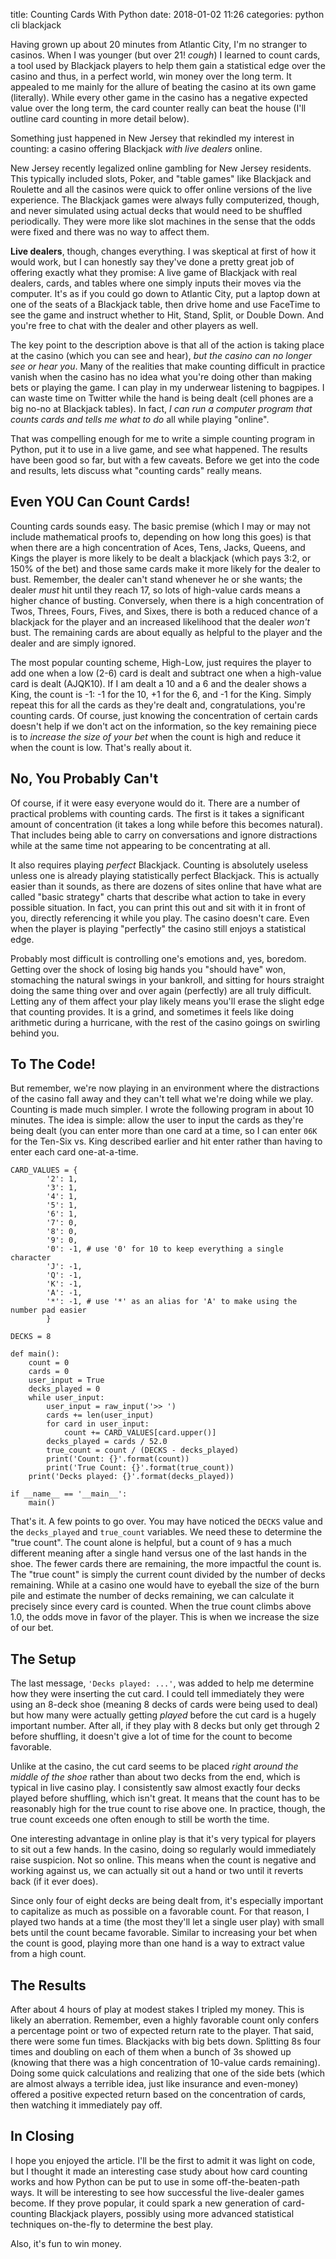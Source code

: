 title: Counting Cards With Python
date: 2018-01-02 11:26
categories: python cli blackjack

Having grown up about 20 minutes from Atlantic City, I'm no stranger to casinos. When I was younger (but over 21! *cough*) I learned to count cards, a tool used by Blackjack players to help them gain a statistical edge over the casino and thus, in a perfect world, win money over the long term. It appealed to me mainly for the allure of beating the casino at its own game (literally). While every other game in the casino has a negative expected value over the long term, the card counter really can beat the house (I'll outline card counting in more detail below).

Something just happened in New Jersey that rekindled my interest in counting: a casino offering Blackjack *with live dealers* online.
<!--more-->
New Jersey recently legalized online gambling for New Jersey residents. This typically included slots, Poker, and "table games" like Blackjack and Roulette and all the casinos were quick to offer online versions of the live experience. The Blackjack games were always fully computerized, though, and never simulated using actual decks that would need to be shuffled periodically. They were more like slot machines in the sense that the odds were fixed and there was no way to affect them.

**Live dealers**, though, changes everything. I was skeptical at first of how it would work, but I can honestly say they've done a pretty great job of offering exactly what they promise: A live game of Blackjack with real dealers, cards, and tables where one simply inputs their moves via the computer. It's as if you could go down to Atlantic City, put a laptop down at one of the seats of a Blackjack table, then drive home and use FaceTime to see the game and instruct whether to Hit, Stand, Split, or Double Down. And you're free to chat with the dealer and other players as well.

The key point to the description above is that all of the action is taking place at the casino (which you can see and hear), *but the casino can no longer see or hear you*. Many of the realities that make counting difficult in practice vanish when the casino has no idea what you're doing other than making bets or playing the game. I can play in my underwear listening to bagpipes. I can waste time on Twitter while the hand is being dealt (cell phones are a big no-no at Blackjack tables). In fact, *I can run a computer program that counts cards and tells me what to do* all while playing "online".

That was compelling enough for me to write a simple counting program in Python, put it to use in a live game, and see what happened. The results have been good so far, but with a few caveats. Before we get into the code and results, lets discuss what "counting cards" really means.

## Even YOU Can Count Cards!

Counting cards sounds easy. The basic premise (which I may or may not include mathematical proofs to, depending on how long this goes) is that when there are a high concentration of Aces, Tens, Jacks, Queens, and Kings the player is more likely to be dealt a blackjack (which pays 3:2, or 150% of the bet) and those same cards make it more likely for the dealer to bust. Remember, the dealer can't stand whenever he or she wants; the dealer *must* hit until they reach 17, so lots of high-value cards means a higher chance of busting. Conversely, when there is a high concentration of Twos, Threes, Fours, Fives, and Sixes, there is both a reduced chance of a blackjack for the player and an increased likelihood that the dealer *won't* bust. The remaining cards are about equally as helpful to the player and the dealer and are simply ignored.

The most popular counting scheme, High-Low, just requires the player to add one when a low (2-6) card is dealt and subtract one when a high-value card is dealt (AJQK10). If I am dealt a 10 and a 6 and the dealer shows a King, the count is -1: -1 for the 10, +1 for the 6, and -1 for the King. Simply repeat this for all the cards as they're dealt and, congratulations, you're counting cards. Of course, just knowing the concentration of certain cards doesn't help if we don't act on the information, so the key remaining piece is to *increase the size of your bet* when the count is high and reduce it when the count is low. That's really about it.

## No, You Probably Can't

Of course, if it were easy everyone would do it. There are a number of practical problems with counting cards. The first is it takes a significant amount of concentration (it takes a long while before this becomes natural). That includes being able to carry on conversations and ignore distractions while at the same time not appearing to be concentrating at all.

It also requires playing *perfect* Blackjack. Counting is absolutely useless unless one is already playing statistically perfect Blackjack. This is actually easier than it sounds, as there are dozens of sites online that have what are called "basic strategy" charts that describe what action to take in every possible situation. In fact, you can print this out and sit with it in front of you, directly referencing it while you play. The casino doesn't care. Even when the player is playing "perfectly" the casino still enjoys a statistical edge.

Probably most difficult is controlling one's emotions and, yes, boredom. Getting over the shock of losing big hands you "should have" won, stomaching the natural swings in your bankroll, and sitting for hours straight doing the same thing over and over again (perfectly) are all truly difficult. Letting any of them affect your play likely means you'll erase the slight edge that counting provides. It is a grind, and sometimes it feels like doing arithmetic during a hurricane, with the rest of the casino goings on swirling behind you.

## To The Code!

But remember, we're now playing in an environment where the distractions of the casino fall away and they can't tell what we're doing while we play. Counting is made much simpler. I wrote the following program in about 10 minutes. The idea is simple: allow the user to input the cards as they're being dealt (you can enter more than one card at a time, so I can enter `06K` for the Ten-Six vs. King described earlier and hit enter rather than having to enter each card one-at-a-time.

```
CARD_VALUES = {
        '2': 1,
        '3': 1,
        '4': 1,
        '5': 1,
        '6': 1,
        '7': 0,
        '8': 0,
        '9': 0,
        '0': -1, # use '0' for 10 to keep everything a single character
        'J': -1,
        'Q': -1,
        'K': -1,
        'A': -1,
        '*': -1, # use '*' as an alias for 'A' to make using the number pad easier
        }

DECKS = 8

def main():
    count = 0
    cards = 0
    user_input = True
    decks_played = 0
    while user_input:
        user_input = raw_input('>> ')
        cards += len(user_input)
        for card in user_input:
            count += CARD_VALUES[card.upper()]
        decks_played = cards / 52.0
        true_count = count / (DECKS - decks_played)
        print('Count: {}'.format(count))
        print('True Count: {}'.format(true_count))
    print('Decks played: {}'.format(decks_played))

if __name__ == '__main__':
    main()
```

That's it. A few points to go over. You may have noticed the `DECKS` value and the `decks_played` and `true_count` variables. We need these to determine the "true count". The count alone is helpful, but a count of `9` has a much different meaning after a single hand versus one of the last hands in the shoe. The fewer cards there are remaining, the more impactful the count is. The "true count" is simply the current count divided by the number of decks remaining. While at a casino one would have to eyeball the size of the burn pile and estimate the number of decks remaining, we can calculate it precisely since every card is counted. When the true count climbs above 1.0, the odds move in favor of the player. This is when we increase the size of our bet.

## The Setup

The last message, `'Decks played: ...'`, was added to help me determine how they were inserting the cut card. I could tell immediately they were using an 8-deck shoe (meaning 8 decks of cards were being used to deal) but how many were actually getting *played* before the cut card is a hugely important number. After all, if they play with 8 decks but only get through 2 before shuffling, it doesn't give a lot of time for the count to become favorable.

Unlike at the casino, the cut card seems to be placed *right around the middle of the shoe* rather than about two decks from the end, which is typical in live casino play. I consistently saw almost exactly four decks played before shuffling, which isn't great. It means that the count has to be reasonably high for the true count to rise above one. In practice, though, the true count exceeds one often enough to still be worth the time.

One interesting advantage in online play is that it's very typical for players to sit out a few hands. In the casino, doing so regularly would immediately raise suspicion. Not so online. This means when the count is negative and working against us, we can actually sit out a hand or two until it reverts back (if it ever does).

Since only four of eight decks are being dealt from, it's especially important to capitalize as much as possible on a favorable count. For that reason, I played two hands at a time (the most they'll let a single user play) with small bets until the count became favorable. Similar to increasing your bet when the count is good, playing more than one hand is a way to extract value from a high count.

## The Results

After about 4 hours of play at modest stakes I tripled my money. This is likely an aberration. Remember, even a highly favorable count only confers a percentage point or two of expected return rate to the player. That said, there were some fun times. Blackjacks with big bets down. Splitting 8s four times and doubling on each of them when a bunch of 3s showed up (knowing that there was a high concentration of 10-value cards remaining). Doing some quick calculations and realizing that one of the side bets (which are almost always a terrible idea, just like insurance and even-money) offered a positive expected return based on the concentration of cards, then watching it immediately pay off.

## In Closing

I hope you enjoyed the article. I'll be the first to admit it was light on code, but I thought it made an interesting case study about how card counting works and how Python can be put to use in some off-the-beaten-path ways. It will be interesting to see how successful the live-dealer games become. If they prove popular, it could spark a new generation of card-counting Blackjack players, possibly using more advanced statistical techniques on-the-fly to determine the best play.

Also, it's fun to win money.
